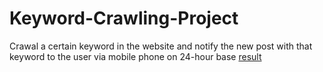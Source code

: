 # Keyword-Crawling-Project
Crawal a certain keyword in the website and notify the new post with that keyword to the user via mobile phone on 24-hour base
[result](post_screenshot.jpg)
